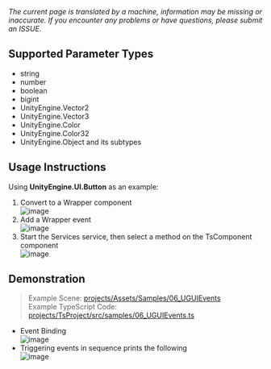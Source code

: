 *The current page is translated by a machine, information may be missing or inaccurate. If you encounter any problems or have questions, please submit an ISSUE.*

## Supported Parameter Types
- string
- number
- boolean
- bigint
- UnityEngine.Vector2
- UnityEngine.Vector3
- UnityEngine.Color
- UnityEngine.Color32
- UnityEngine.Object and its subtypes

## Usage Instructions
Using **UnityEngine.UI.Button** as an example:

1. Convert to a Wrapper component  
![image](https://user-images.githubusercontent.com/45587825/227753184-a38abb02-8aa3-4c12-8b85-f269794b4d1c.png)
2. Add a Wrapper event  
![image](https://user-images.githubusercontent.com/45587825/227753165-adbce705-7a5f-4302-be90-fce1934e2850.png)
3. Start the Services service, then select a method on the TsComponent component  
![image](https://user-images.githubusercontent.com/45587825/227753269-bf4222fc-4e08-4385-b50e-973b4b173d1d.png)

## Demonstration
> Example Scene: [projects/Assets/Samples/06_UGUIEvents](../../projects/Assets/Samples/06_UGUIEvents/)  
> Example TypeScript Code: [projects/TsProject/src/samples/06_UGUIEvents.ts](../../projects/TsProject/src/samples/06_UGUIEvents.ts)  

- Event Binding  
![image](https://user-images.githubusercontent.com/45587825/227753354-fcaab716-9c26-4ad3-a20d-0fb3215f612f.png)
- Triggering events in sequence prints the following  
![image](https://user-images.githubusercontent.com/45587825/227753412-976d800a-3789-4039-8a63-c5335f5bf63e.png)

